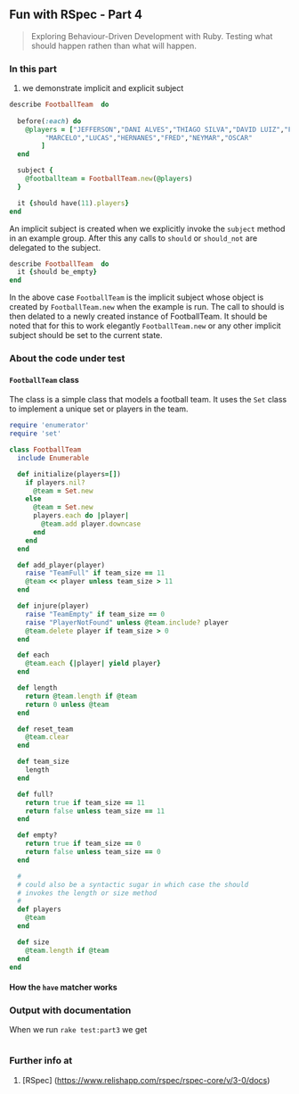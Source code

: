 ## Fun with RSpec - Part 4
> Exploring Behaviour-Driven Development with Ruby. Testing what should happen rathen than what will happen.

### In this part
1. we demonstrate implicit and explicit subject

```ruby
describe FootballTeam  do
  
  before(:each) do
    @players = ["JEFFERSON","DANI ALVES","THIAGO SILVA","DAVID LUIZ","FERNANDO",
         "MARCELO","LUCAS","HERNANES","FRED","NEYMAR","OSCAR"
        ]
  end

  subject {
    @footballteam = FootballTeam.new(@players)
  }

  it {should have(11).players}
end
```

An implicit subject is created when we explicitly invoke the `subject` method in an example group. After this any calls to `should` or 
`should_not` are delegated to the subject. 

```ruby
describe FootballTeam  do
  it {should be_empty}
end
```
In the above case `FootballTeam` is the implicit subject whose object is created by `FootballTeam.new` when the example is run. The call to should is then delated to a newly created instance of FootballTeam. It should be noted that for this to work elegantly 
`FootballTeam.new` or any other implicit subject should be set to the current state.

### About the code under test

#### `FootballTeam` class

The class is a simple class that models a football team. It uses the `Set` class to implement a unique set or players
in the team.

```ruby
require 'enumerator'
require 'set'

class FootballTeam
  include Enumerable

  def initialize(players=[])
    if players.nil?
      @team = Set.new
    else
      @team = Set.new
      players.each do |player|
        @team.add player.downcase
      end
    end
  end

  def add_player(player)
    raise "TeamFull" if team_size == 11   
    @team << player unless team_size > 11
  end

  def injure(player)
    raise "TeamEmpty" if team_size == 0
    raise "PlayerNotFound" unless @team.include? player   
    @team.delete player if team_size > 0
  end

  def each
    @team.each {|player| yield player}
  end

  def length
    return @team.length if @team
    return 0 unless @team
  end

  def reset_team
    @team.clear
  end

  def team_size
    length
  end

  def full?
    return true if team_size == 11
    return false unless team_size == 11
  end

  def empty?
    return true if team_size == 0
    return false unless team_size == 0
  end

  #
  # could also be a syntactic sugar in which case the should
  # invokes the length or size method
  #
  def players
    @team
  end

  def size
    @team.length if @team
  end
end
```

#### How the `have` matcher works


### Output with documentation
When we run `rake test:part3` we get
```

```

### Further info at
1. [RSpec] (https://www.relishapp.com/rspec/rspec-core/v/3-0/docs)